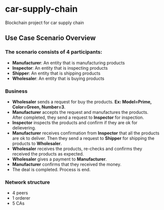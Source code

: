 # car-supply-chain
Blockchain project for car supply chain

## Use Case Scenario Overview

### The scenario consists of 4 participants:
* **Manufacturer**: An entity that is manufacturing products
* **Inspector**: An entity that is inspecting products
* **Shipper**: An entity that is shipping products
* **Wholesaler**: An entity that is buying products

### Business
* **Wholesaler** sends a request for buy the products. **Ex: Model=Prime, Color=Green, Number=3**.
* **Manufacturer** accepts the request and manufactures the products. After completed, they send a request to **Inspector** for inspection.
* **Inspector** inspects the products and confirm if they are ok for delievering.
* **Manufacturer** receives confirmation from **Inspector** that all the products are ok to deliver. Then they send a request to **Shipper** for shipping the products to **Wholesaler**.
* **Wholesaler** receives the products, re-checks and confirms they received the products as expected.
* **Wholesaler** gives a payment to **Manufacturer**.
* **Manufacturer** confirms that they received the money.
* The deal is completed. Process is end.

### Network structure
* 4 peers
* 1 orderer
* 5 CAs
